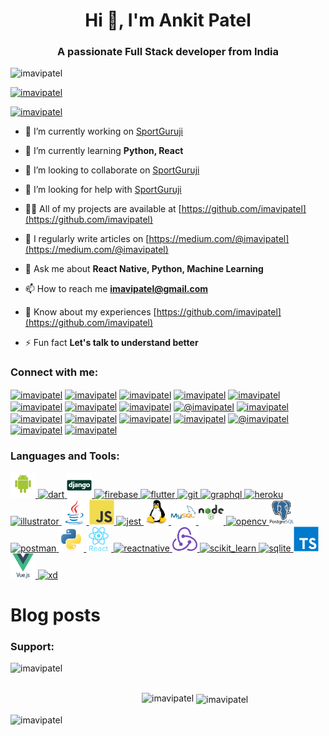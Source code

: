 <h1 align="center">Hi 👋, I'm Ankit Patel</h1>
<h3 align="center">A passionate Full Stack developer from India</h3>

<p align="left"> <img src="https://komarev.com/ghpvc/?username=imavipatel&label=Profile%20views&color=0e75b6&style=flat" alt="imavipatel" /> </p>

<p align="left"> <a href="https://github.com/ryo-ma/github-profile-trophy"><img src="https://github-profile-trophy.vercel.app/?username=imavipatel" alt="imavipatel" /></a> </p>

<p align="left"> <a href="https://twitter.com/imavipatel" target="blank"><img src="https://img.shields.io/twitter/follow/imavipatel?logo=twitter&style=for-the-badge" alt="imavipatel" /></a> </p>

-  🔭 I’m currently working on [SportGuruji](https://sportguruji.com/)

-  🌱 I’m currently learning **Python, React**

-  👯 I’m looking to collaborate on [SportGuruji](https://sportguruji.com/)

-  🤝 I’m looking for help with [SportGuruji](https://sportguruji.com/)

-  👨‍💻 All of my projects are available at [https://github.com/imavipatel](https://github.com/imavipatel)

-  📝 I regularly write articles on [https://medium.com/@imavipatel](https://medium.com/@imavipatel)

-  💬 Ask me about **React Native, Python, Machine Learning**

-  📫 How to reach me **imavipatel@gmail.com**

-  📄 Know about my experiences [https://github.com/imavipatel](https://github.com/imavipatel)

-  ⚡ Fun fact **Let's talk to understand better**

<h3 align="left">Connect with me:</h3>
<p align="left">
<a href="https://codepen.io/imavipatel" target="blank"><img align="center" src="https://cdn.jsdelivr.net/npm/simple-icons@3.0.1/icons/codepen.svg" alt="imavipatel" height="30" width="40" /></a>
<a href="https://dev.to/imavipatel" target="blank"><img align="center" src="https://cdn.jsdelivr.net/npm/simple-icons@3.0.1/icons/dev-dot-to.svg" alt="imavipatel" height="30" width="40" /></a>
<a href="https://twitter.com/imavipatel" target="blank"><img align="center" src="https://cdn.jsdelivr.net/npm/simple-icons@3.0.1/icons/twitter.svg" alt="imavipatel" height="30" width="40" /></a>
<a href="https://linkedin.com/in/imavipatel" target="blank"><img align="center" src="https://cdn.jsdelivr.net/npm/simple-icons@3.0.1/icons/linkedin.svg" alt="imavipatel" height="30" width="40" /></a>
<a href="https://codesandbox.com/imavipatel" target="blank"><img align="center" src="https://cdn.jsdelivr.net/npm/simple-icons@3.0.1/icons/codesandbox.svg" alt="imavipatel" height="30" width="40" /></a>
<a href="https://kaggle.com/imavipatel" target="blank"><img align="center" src="https://cdn.jsdelivr.net/npm/simple-icons@3.0.1/icons/kaggle.svg" alt="imavipatel" height="30" width="40" /></a>
<a href="https://fb.com/imavipatel" target="blank"><img align="center" src="https://cdn.jsdelivr.net/npm/simple-icons@3.0.1/icons/facebook.svg" alt="imavipatel" height="30" width="40" /></a>
<a href="https://instagram.com/imavipatel" target="blank"><img align="center" src="https://cdn.jsdelivr.net/npm/simple-icons@3.0.1/icons/instagram.svg" alt="imavipatel" height="30" width="40" /></a>
<a href="https://medium.com/@imavipatel" target="blank"><img align="center" src="https://cdn.jsdelivr.net/npm/simple-icons@3.0.1/icons/medium.svg" alt="@imavipatel" height="30" width="40" /></a>
<a href="https://www.youtube.com/c/imavipatel" target="blank"><img align="center" src="https://cdn.jsdelivr.net/npm/simple-icons@3.0.1/icons/youtube.svg" alt="imavipatel" height="30" width="40" /></a>
<a href="https://www.codechef.com/users/imavipatel" target="blank"><img align="center" src="https://cdn.jsdelivr.net/npm/simple-icons@3.1.0/icons/codechef.svg" alt="imavipatel" height="30" width="40" /></a>
<a href="https://www.hackerrank.com/imavipatel" target="blank"><img align="center" src="https://cdn.jsdelivr.net/npm/simple-icons@3.0.1/icons/hackerrank.svg" alt="imavipatel" height="30" width="40" /></a>
<a href="https://codeforces.com/profile/imavipatel" target="blank"><img align="center" src="https://cdn.jsdelivr.net/npm/simple-icons@3.0.1/icons/codeforces.svg" alt="imavipatel" height="30" width="40" /></a>
<a href="https://www.leetcode.com/imavipatel" target="blank"><img align="center" src="https://cdn.jsdelivr.net/npm/simple-icons@3.0.1/icons/leetcode.svg" alt="imavipatel" height="30" width="40" /></a>
<a href="https://www.hackerearth.com/@imavipatel" target="blank"><img align="center" src="https://cdn.jsdelivr.net/npm/simple-icons@3.0.1/icons/hackerearth.svg" alt="@imavipatel" height="30" width="40" /></a>
<a href="https://auth.geeksforgeeks.org/user/imavipatel" target="blank"><img align="center" src="https://cdn.jsdelivr.net/npm/simple-icons@3.0.1/icons/geeksforgeeks.svg" alt="imavipatel" height="30" width="40" /></a>
<a href="https://www.topcoder.com/members/imavipatel" target="blank"><img align="center" src="https://cdn.jsdelivr.net/npm/simple-icons@3.0.1/icons/topcoder.svg" alt="imavipatel" height="30" width="40" /></a>
</p>

<h3 align="left">Languages and Tools:</h3>
<p align="left"> <a href="https://developer.android.com" target="_blank"> <img src="https://raw.githubusercontent.com/devicons/devicon/master/icons/android/android-original-wordmark.svg" alt="android" width="40" height="40"/> </a> <a href="https://dart.dev" target="_blank"> <img src="https://www.vectorlogo.zone/logos/dartlang/dartlang-icon.svg" alt="dart" width="40" height="40"/> </a> <a href="https://www.djangoproject.com/" target="_blank"> <img src="https://raw.githubusercontent.com/devicons/devicon/master/icons/django/django-original.svg" alt="django" width="40" height="40"/> </a> <a href="https://firebase.google.com/" target="_blank"> <img src="https://www.vectorlogo.zone/logos/firebase/firebase-icon.svg" alt="firebase" width="40" height="40"/> </a> <a href="https://flutter.dev" target="_blank"> <img src="https://www.vectorlogo.zone/logos/flutterio/flutterio-icon.svg" alt="flutter" width="40" height="40"/> </a> <a href="https://git-scm.com/" target="_blank"> <img src="https://www.vectorlogo.zone/logos/git-scm/git-scm-icon.svg" alt="git" width="40" height="40"/> </a> <a href="https://graphql.org" target="_blank"> <img src="https://www.vectorlogo.zone/logos/graphql/graphql-icon.svg" alt="graphql" width="40" height="40"/> </a> <a href="https://heroku.com" target="_blank"> <img src="https://www.vectorlogo.zone/logos/heroku/heroku-icon.svg" alt="heroku" width="40" height="40"/> </a> <a href="https://www.adobe.com/in/products/illustrator.html" target="_blank"> <img src="https://www.vectorlogo.zone/logos/adobe_illustrator/adobe_illustrator-icon.svg" alt="illustrator" width="40" height="40"/> </a> <a href="https://www.java.com" target="_blank"> <img src="https://raw.githubusercontent.com/devicons/devicon/master/icons/java/java-original.svg" alt="java" width="40" height="40"/> </a> <a href="https://developer.mozilla.org/en-US/docs/Web/JavaScript" target="_blank"> <img src="https://raw.githubusercontent.com/devicons/devicon/master/icons/javascript/javascript-original.svg" alt="javascript" width="40" height="40"/> </a> <a href="https://jestjs.io" target="_blank"> <img src="https://www.vectorlogo.zone/logos/jestjsio/jestjsio-icon.svg" alt="jest" width="40" height="40"/> </a> <a href="https://www.linux.org/" target="_blank"> <img src="https://raw.githubusercontent.com/devicons/devicon/master/icons/linux/linux-original.svg" alt="linux" width="40" height="40"/> </a> <a href="https://www.mysql.com/" target="_blank"> <img src="https://raw.githubusercontent.com/devicons/devicon/master/icons/mysql/mysql-original-wordmark.svg" alt="mysql" width="40" height="40"/> </a> <a href="https://nodejs.org" target="_blank"> <img src="https://raw.githubusercontent.com/devicons/devicon/master/icons/nodejs/nodejs-original-wordmark.svg" alt="nodejs" width="40" height="40"/> </a> <a href="https://opencv.org/" target="_blank"> <img src="https://www.vectorlogo.zone/logos/opencv/opencv-icon.svg" alt="opencv" width="40" height="40"/> </a> <a href="https://www.postgresql.org" target="_blank"> <img src="https://raw.githubusercontent.com/devicons/devicon/master/icons/postgresql/postgresql-original-wordmark.svg" alt="postgresql" width="40" height="40"/> </a> <a href="https://postman.com" target="_blank"> <img src="https://www.vectorlogo.zone/logos/getpostman/getpostman-icon.svg" alt="postman" width="40" height="40"/> </a> <a href="https://www.python.org" target="_blank"> <img src="https://raw.githubusercontent.com/devicons/devicon/master/icons/python/python-original.svg" alt="python" width="40" height="40"/> </a> <a href="https://reactjs.org/" target="_blank"> <img src="https://raw.githubusercontent.com/devicons/devicon/master/icons/react/react-original-wordmark.svg" alt="react" width="40" height="40"/> </a> <a href="https://reactnative.dev/" target="_blank"> <img src="https://reactnative.dev/img/header_logo.svg" alt="reactnative" width="40" height="40"/> </a> <a href="https://redux.js.org" target="_blank"> <img src="https://raw.githubusercontent.com/devicons/devicon/master/icons/redux/redux-original.svg" alt="redux" width="40" height="40"/> </a> <a href="https://scikit-learn.org/" target="_blank"> <img src="https://upload.wikimedia.org/wikipedia/commons/0/05/Scikit_learn_logo_small.svg" alt="scikit_learn" width="40" height="40"/> </a> <a href="https://www.sqlite.org/" target="_blank"> <img src="https://www.vectorlogo.zone/logos/sqlite/sqlite-icon.svg" alt="sqlite" width="40" height="40"/> </a> <a href="https://www.typescriptlang.org/" target="_blank"> <img src="https://raw.githubusercontent.com/devicons/devicon/master/icons/typescript/typescript-original.svg" alt="typescript" width="40" height="40"/> </a> <a href="https://vuejs.org/" target="_blank"> <img src="https://raw.githubusercontent.com/devicons/devicon/master/icons/vuejs/vuejs-original-wordmark.svg" alt="vuejs" width="40" height="40"/> </a> <a href="https://www.adobe.com/products/xd.html" target="_blank"> <img src="https://cdn.worldvectorlogo.com/logos/adobe-xd.svg" alt="xd" width="40" height="40"/> </a> </p>

# Blog posts

<!-- BLOG-POST-LIST:START -->
<!-- BLOG-POST-LIST:END -->

<h3 align="left">Support:</h3>
<p><a href="https://www.buymeacoffee.com/imavipatel"> <img align="left" src="https://cdn.buymeacoffee.com/buttons/v2/default-yellow.png" height="50" width="210" alt="imavipatel" /></a></p><br><br>

<p><img align="left" src="https://github-readme-stats.vercel.app/api/top-langs?username=imavipatel&show_icons=true&locale=en&layout=compact" alt="imavipatel" /></p>

<p>&nbsp;<img align="center" src="https://github-readme-stats.vercel.app/api?username=imavipatel&show_icons=true&locale=en" alt="imavipatel" /></p>

<p><img align="center" src="https://github-readme-streak-stats.herokuapp.com/?user=imavipatel&" alt="imavipatel" /></p>
